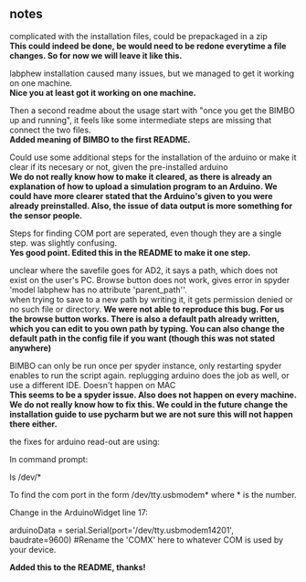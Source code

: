 ## notes

complicated with the installation files, could be prepackaged in a zip  
**This could indeed be done, be would need to be redone everytime a file changes. So for now we will leave it like this.**  

labphew installation caused many issues, but we managed to get it working on one machine.  
**Nice you at least got it working on one machine.**  

Then a second readme about the usage start with "once you get the BIMBO up and running", it feels like some intermediate steps are missing that connect the two files.  
**Added meaning of BIMBO to the first README.**  

Could use some additional steps for the installation of the arduino or make it clear if its necesary or not, given the pre-installed arduino  
**We do not really know how to make it cleared, as there is already an explanation of how to upload a simulation program to an Arduino. We could have more clearer stated that the Arduino's given to you were already preinstalled. Also, the issue of data output is more something for the sensor people.**  

Steps for finding COM port are seperated, even though they are a single step. was slightly confusing.  
**Yes good point. Edited this in the README to make it one step.**  

unclear where the savefile goes for AD2, it says a path, which does not exist on the user's PC. Browse button does not work, gives error in spyder 'model labphew has no attribute 'parent_path''.  
when trying to save to a new path by writing it, it gets permission denied or no such file or directory.
**We were not able to reproduce this bug. For us the browse button works. There is also a default path already written, which you can edit to you own path by typing. You can also change the default path in the config file if you want (though this was not stated anywhere)**  

BIMBO can only be run once per spyder instance, only restarting spyder enables to run the script again.
replugging arduino does the job as well, or use a different IDE. Doesn't happen on MAC  
**This seems to be a spyder issue. Also does not happen on every machine. We do not really know how to fix this. We could in the future change the installation guide to use pycharm but we are not sure this will not happen there either.**  

the fixes for arduino read-out are using: 

In command prompt: 

ls /dev/*

To find the com port in the form /dev/tty.usbmodem* where * is the number. 

Change in the ArduinoWidget line 17: 

arduinoData = serial.Serial(port='/dev/tty.usbmodem14201', baudrate=9600)  #Rename the 'COMX' here to whatever COM is used by your device.  

**Added this to the README, thanks!**  
